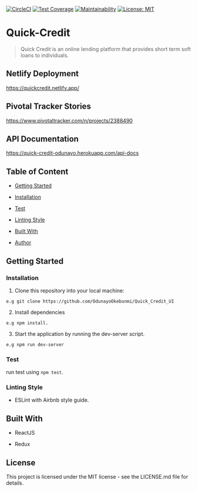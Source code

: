 
[![CircleCI](https://circleci.com/gh/OdunayoOkebunmi/Quick_Credit_UI.svg?style=svg)](https://circleci.com/gh/OdunayoOkebunmi/Quick_Credit_UI)
[![Test Coverage](https://api.codeclimate.com/v1/badges/a7f0a48174e7df407fd4/test_coverage)](https://codeclimate.com/github/OdunayoOkebunmi/Quick_Credit_UI/test_coverage)
[![Maintainability](https://api.codeclimate.com/v1/badges/a7f0a48174e7df407fd4/maintainability)](https://codeclimate.com/github/OdunayoOkebunmi/Quick_Credit_UI/maintainability)
[![License: MIT](https://img.shields.io/badge/License-MIT-yellow.svg)](https://opensource.org/licenses/MIT)
 
# Quick-Credit

> Quick Credit is an online lending platform that provides short term soft loans to individuals.


## Netlify Deployment
https://quickcredit.netlify.app/

## Pivotal Tracker Stories
https://www.pivotaltracker.com/n/projects/2388490

## API Documentation
https://quick-credit-odunayo.herokuapp.com/api-docs

## Table of Content
 * [Getting Started](#getting-started)
 
 * [Installation](#installation)

 * [Test](#test)
 

 * [Linting Style](#linting-style)
 
 * [Built With](#built-with)
 
 * [Author](#author)


## Getting Started

### Installation
1. Clone this repository into your local machine:
```
e.g git clone https://github.com/OdunayoOkebunmi/Quick_Credit_UI
```
2. Install dependencies 
```
e.g npm install.
```
3. Start the application by running the dev-server script.

```
e.g npm run dev-server
```

### Test
run test using ```npm test```.

### Linting Style
* ESLint with Airbnb style guide. 


## Built With
* ReactJS

* Redux

## License
This project is licensed under the MIT license - see the LICENSE.md file for details.
